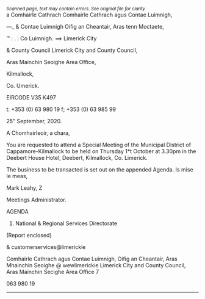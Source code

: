 *<small>Scanned page, text may contain errors. See original file for clarity</small>*  
a Comhairle Cathrach Comhairle Cathrach agus Contae Luimnigh,

—_ & Contae Luimnigh Oifig an Cheantair, Aras tenn Moctaete,

™ : . : Co Luimnigh.
==> Limerick City

& County Council Limerick City and County Council,

Aras Mainchin Seoighe Area Office,

Kilmallock,

Co. Umerick.

EIRCODE V35 K497

t: +353 (0) 63 980 19
f; +353 (0) 63 985 99

25" September, 2020.

A Chomhairleoir, a chara,

You are requested to attend a Special Meeting of the Municipal District of Cappamore-Kilmallock
to be held on Thursday 1*t October at 3.30pm in the Deebert House Hotel, Deebert, Kilmallock,
Co. Limerick.

The business to be transacted is set out on the appended Agenda.
Is mise le meas,

Mark Leahy, Z

Meetings Administrator.

AGENDA

1. National & Regional Services Directorate

(Report enclosed)

& customerservices@limerickie

Comhairle Cathrach agus Contae Luimnigh, Oifig an Cheantair, Aras Mhainchin Seoighe @ wewlimerickie
Limerick City and County Council, Aras Mainchin Secighe Area Office 7

063 980 19

---
